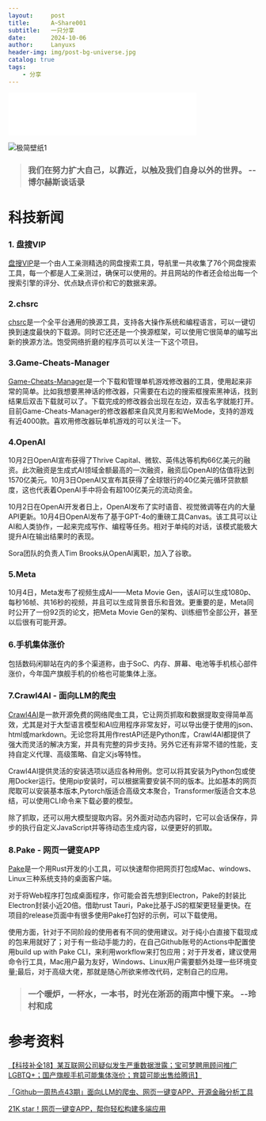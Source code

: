 ```yaml
---
layout:     post
title:      A~Share001
subtitle:   一只分享
date:       2024-10-06
author:     Lanyuxs
header-img: img/post-bg-universe.jpg
catalog: true
tags:
    - 分享
---
```


<iframe frameborder="no" border="0" marginwidth="0" marginheight="0" width=380 height=86 src="//music.163.com/outchain/player?type=2&id=1910899366&auto=0&height=66"></iframe>

![极简壁纸1](https://p.ipic.vip/v2igh8.jpg)

> ### 我们在努力扩大自己，以靠近，以触及我们自身以外的世界。 --博尔赫斯谈话录

# 科技新闻

### 1. 盘搜VIP

[盘搜VIP](https://www.pansou.vip/)是一个由人工亲测精选的网盘搜索工具，导航里一共收集了76个网盘搜索工具，每一个都是人工亲测过，确保可以使用的。并且网站的作者还会给出每一个搜索引擎的评分、优点缺点评价和它的数据来源。

### 2.chsrc

[chsrc](https://github.com/RubyMetric/chsrc)是一个全平台通用的换源工具，支持各大操作系统和编程语言，可以一键切换到速度最快的下载源。同时它还还是一个换源框架，可以使用它很简单的编写出新的换源方法。饱受网络折磨的程序员可以关注一下这个项目。

### 3.Game-Cheats-Manager

[Game-Cheats-Manager](https://github.com/dyang886/Game-Cheats-Manager)是一个下载和管理单机游戏修改器的工具，使用起来非常的简单。比如我想要黑神话的修改器，只需要在右边的搜索框搜索黑神话，找到结果后双击下载就可以了。下载完成的修改器会出现在左边，双击名字就能打开。目前Game-Cheats-Manager的修改器都来自风灵月影和WeMode，支持的游戏有近4000款。喜欢用修改器玩单机游戏的可以关注一下。

### 4.OpenAI

10月2日OpenAI宣布获得了Thrive Capital、微软、英伟达等机构66亿美元的融资。此次融资是生成式AI领域金额最高的一次融资，融资后OpenAI的估值将达到1570亿美元。10月3日OpenAI又宣布其获得了全球银行的40亿美元循环贷款额度，这也代表着OpenAI手中将会有超100亿美元的流动资金。

10月2日在OpenAI开发者日上，OpenAI发布了实时语音、视觉微调等在内的大量API更新。10月4日OpenAI发布了基于GPT-4o的重磅工具Canvas。该工具可以让AI和人类协作，一起来完成写作、编程等任务。相对于单纯的对话，该模式能极大提升AI在输出结果时的表现。

Sora团队的负责人Tim Brooks从OpenAI离职，加入了谷歌。

### 5.Meta

10月4日，Meta发布了视频生成AI——Meta Movie Gen，该AI可以生成1080p、每秒16帧、共16秒的视频，并且可以生成背景音乐和音效。更重要的是，Meta同时公开了一份92页的论文，把Meta Movie Gen的架构、训练细节全部公开，甚至以后很有可能开源。

### 6.手机集体涨价

包括数码闲聊站在内的多个渠道称，由于SoC、内存、屏幕、电池等手机核心部件涨价，今年国产旗舰手机的价格也可能集体上涨。

### 7.Crawl4AI - 面向LLM的爬虫


[Crawl4AI](https://github.com/unclecode/crawl4ai)是一款开源免费的网络爬虫工具，它让网页抓取和数据提取变得简单高效，尤其是对于大型语言模型和AI应用程序非常友好，可以导出便于使用的json、html或markdown。无论您将其用作restAPI还是Python库，Crawl4AI都提供了强大而灵活的解决方案，并具有完整的异步支持。另外它还有非常不错的性能，支持自定义代理、高级策略、自定义js等特性。

Crawl4AI提供灵活的安装选项以适应各种用例。您可以将其安装为Python包或使用Docker运行。使用pip安装时，可以根据需要安装不同的版本。比如基本的网页爬取可以安装基本版本,Pytorch版适合高级文本聚合，Transformer版适合文本总结，可以使用CLI命令来下载必要的模型。

除了抓取，还可以用大模型提取内容。另外面对动态内容时，它可以会话保存，异步的执行自定义JavaScript并等待动态生成内容，以便更好的抓取。

### 8.Pake - 网页一键变APP

[Pake](https://github.com/tw93/Pake)是一个用Rust开发的小工具，可以快速帮你把网页打包成Mac、windows、Linux三种系统支持的桌面客户端。

对于将Web程序打包成桌面程序，你可能会首先想到Electron，Pake的封装比Electron封装小近20倍。借助rust Tauri，Pake比基于JS的框架更轻量更快。在项目的release页面中有很多使用Pake打包好的示例，可以下载使用。

使用方面，针对于不同阶段的使用者有不同的使用建议。对于纯小白直接下载现成的包来用就好了；对于有一些动手能力的，在自己Github账号的Actions中配置使用build up with Pake CLI，来利用workflow来打包应用；对于开发者，建议使用命令行工具，Mac用户最为友好，Windows、Linux用户需要额外处理一些环境变量;最后，对于高级大佬，那就是随心所欲来修改代码，定制自己的应用。

> ### 一个暖炉，一杯水，一本书，时光在淅沥的雨声中慢下来。 --玲村和成

# 参考资料

[【科技补全18】某互联网公司疑似发生严重数据泄露；宝可梦聘用顾问推广LGBTQ+；国产旗舰手机可能集体涨价；育碧可能出售给腾讯】](https://b23.tv/rKzloQ5)

[「Github一周热点43期」面向LLM的爬虫、网页一键变APP、开源金融分析工具](https://b23.tv/ZfxmkaU)

[21K star！网页一键变APP，帮你轻松构建多端应用](https://b23.tv/MB9mo7A)